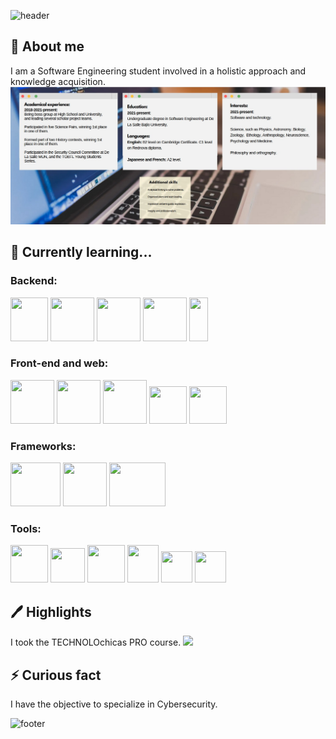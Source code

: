 ![header](https://capsule-render.vercel.app/api?type=waving&color=gradient&customColorList=2,2&height=400&desc=Saludos%20👋,%20soy%20|%20Greetings%20☕,%20I%20am%20|%20Bonjour%20🌺,%20je%20suis%20|%20こんにちは私は&descSize=20&descAlignY=30&text=Cecilia%20Peña&animation=fadeIn)

## 🚀 About me
I am a Software Engineering student involved in a holistic approach and knowledge acquisition.
<img src="GH_CV.jpg" width="850"/>
  
## 🧠 Currently learning...
<p float="left">
  <h3>Backend:</h3>
<div col>
  <img src="https://seeklogo.com/images/C/csharp-logo-58C6C6F67A-seeklogo.com.png" width="60" height="70" />
  <img src="https://upload.wikimedia.org/wikipedia/commons/thumb/c/c3/Python-logo-notext.svg/1869px-Python-logo-notext.svg.png" width="70" height="70" />
  <img src="https://www.blockachain.gr/wp-content/uploads/2018/03/java-coffee-cup-logo.png" width="70" height="70" />
  <img src="https://cdn-icons-png.flaticon.com/512/5968/5968313.png" width="70" height="70" />
  <img src="https://seeklogo.com/images/M/mongodb-logo-655F7D542D-seeklogo.com.png" width="30" height="70" />
</div col>
<h3>Front-end and web:</h3>
<div col>
  <img src="https://cdn1.iconfinder.com/data/icons/logotypes/32/badge-css-3-512.png" width="70" height="70"/>
  <img src="https://logos-download.com/wp-content/uploads/2017/07/HTML5_badge.png" width="70" height="70" />
  <img src="https://cdn.worldvectorlogo.com/logos/javascript-1.svg" width="70" height="70" /> 
  <img src="https://upload.wikimedia.org/wikipedia/commons/thumb/4/4c/Typescript_logo_2020.svg/512px-Typescript_logo_2020.svg.png" width="60" height="60" />
  <img src="https://upload.wikimedia.org/wikipedia/commons/thumb/a/a7/React-icon.svg/2300px-React-icon.svg.png" width="60" height="60" /> 
</div col>
<h3>Frameworks:</h3>
 <div col>
   <img src="https://upload.wikimedia.org/wikipedia/commons/thumb/b/b2/Bootstrap_logo.svg/512px-Bootstrap_logo.svg.png" width="80" height="70" />
   <img src="https://upload.wikimedia.org/wikipedia/commons/thumb/9/91/Electron_Software_Framework_Logo.svg/1200px-Electron_Software_Framework_Logo.svg.png" width="70" height="70" />
  <img src="https://www.jacobsoft.com.mx/wp-content/uploads/2020/04/node-js-736399_960_720-2.png" width="90" height="70" />
 </div col>
<h3>Tools:</h3>
<div col>
  <img src="https://static.techspot.com/images2/downloads/topdownload/2021/04/2021-04-07-ts3_thumbs-8ba.png" width="60" height="60" />
  <img src="https://seeklogo.com/images/P/postman-logo-0087CA0D15-seeklogo.com.png" width="55" height="55" />
  <img src="https://th.bing.com/th/id/R.98865e06d77faca32b3e118df119049e?rik=AU0%2bE0ROLAbnog&riu=http%3a%2f%2flogonoid.com%2fimages%2fintellij-idea-logo.png&ehk=CapqYnZAeX0cbsUWxFNWr913YwdQDC7OFt%2ftIAEb%2fBU%3d&risl=&pid=ImgRaw&r=0" width="60" height="60" />
  <img src="https://logos-download.com/wp-content/uploads/2020/07/NetBeans_Logo.png" width="50" height="60" />
  <img src="https://seeklogo.com/images/V/visual-studio-code-logo-449D71944F-seeklogo.com.png" width="50" height="50" />
  <img src="https://schwabencode.com/contents/logos/VS2019-Badge.png" width="50" height="50" />
</div col>
</p>

## 🖊️ Highlights
I took the TECHNOLOchicas PRO course.
 <img src="https://technolochicas.org/templatesitio/assets/img/logo-color-high.png" width="850"/>

## ⚡️ Curious fact
I have the objective to specialize in Cybersecurity.

![footer](https://capsule-render.vercel.app/api?type=waving&section=footer&color=gradient&customColorList=2,2&height=400&desc=✉%20cecilia.bravo.software@gmail.com&descSize=30&descAlignY=65&text=Contact%20me&animation=fadeIn)
